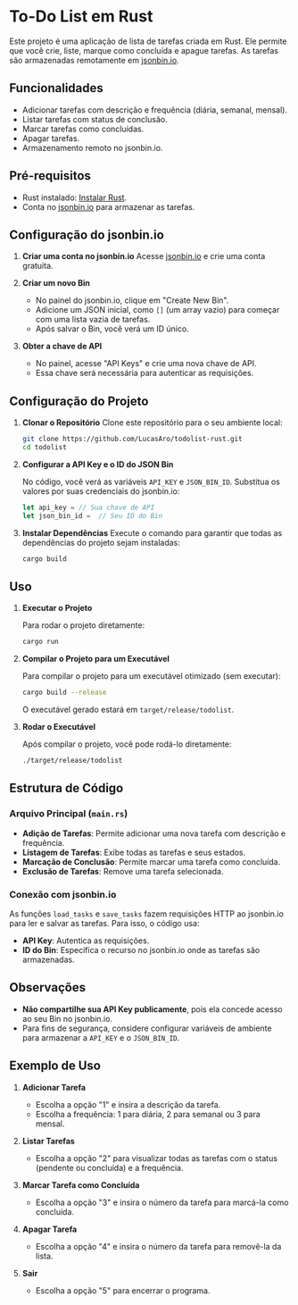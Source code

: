 # To-Do List em Rust

Este projeto é uma aplicação de lista de tarefas criada em Rust. Ele permite que você crie, liste, marque como concluída e apague tarefas. As tarefas são armazenadas remotamente em [jsonbin.io](https://jsonbin.io/).

## Funcionalidades

- Adicionar tarefas com descrição e frequência (diária, semanal, mensal).
- Listar tarefas com status de conclusão.
- Marcar tarefas como concluídas.
- Apagar tarefas.
- Armazenamento remoto no jsonbin.io.

## Pré-requisitos

- Rust instalado: [Instalar Rust](https://www.rust-lang.org/tools/install).
- Conta no [jsonbin.io](https://jsonbin.io/) para armazenar as tarefas.

## Configuração do jsonbin.io

1. **Criar uma conta no jsonbin.io**
   Acesse [jsonbin.io](https://jsonbin.io/) e crie uma conta gratuita.

2. **Criar um novo Bin**

   - No painel do jsonbin.io, clique em "Create New Bin".
   - Adicione um JSON inicial, como `[]` (um array vazio) para começar com uma lista vazia de tarefas.
   - Após salvar o Bin, você verá um ID único.

3. **Obter a chave de API**
   - No painel, acesse "API Keys" e crie uma nova chave de API.
   - Essa chave será necessária para autenticar as requisições.

## Configuração do Projeto

1. **Clonar o Repositório**
   Clone este repositório para o seu ambiente local:

   ```bash
   git clone https://github.com/LucasAro/todolist-rust.git
   cd todolist
   ```

2. **Configurar a API Key e o ID do JSON Bin**

   No código, você verá as variáveis `API_KEY` e `JSON_BIN_ID`. Substitua os valores por suas credenciais do jsonbin.io:

   ```rust
   let api_key = // Sua chave de API
   let json_bin_id =  // Seu ID do Bin
   ```

3. **Instalar Dependências**
   Execute o comando para garantir que todas as dependências do projeto sejam instaladas:

   ```bash
   cargo build
   ```

## Uso

1. **Executar o Projeto**

   Para rodar o projeto diretamente:

   ```bash
   cargo run
   ```

2. **Compilar o Projeto para um Executável**

   Para compilar o projeto para um executável otimizado (sem executar):

   ```bash
   cargo build --release
   ```

   O executável gerado estará em `target/release/todolist`.

3. **Rodar o Executável**

   Após compilar o projeto, você pode rodá-lo diretamente:

   ```bash
   ./target/release/todolist
   ```

## Estrutura de Código

### Arquivo Principal (`main.rs`)

- **Adição de Tarefas**: Permite adicionar uma nova tarefa com descrição e frequência.
- **Listagem de Tarefas**: Exibe todas as tarefas e seus estados.
- **Marcação de Conclusão**: Permite marcar uma tarefa como concluída.
- **Exclusão de Tarefas**: Remove uma tarefa selecionada.

### Conexão com jsonbin.io

As funções `load_tasks` e `save_tasks` fazem requisições HTTP ao jsonbin.io para ler e salvar as tarefas. Para isso, o código usa:

- **API Key**: Autentica as requisições.
- **ID do Bin**: Especifica o recurso no jsonbin.io onde as tarefas são armazenadas.

## Observações

- **Não compartilhe sua API Key publicamente**, pois ela concede acesso ao seu Bin no jsonbin.io.
- Para fins de segurança, considere configurar variáveis de ambiente para armazenar a `API_KEY` e o `JSON_BIN_ID`.

## Exemplo de Uso

1. **Adicionar Tarefa**

   - Escolha a opção "1" e insira a descrição da tarefa.
   - Escolha a frequência: 1 para diária, 2 para semanal ou 3 para mensal.

2. **Listar Tarefas**

   - Escolha a opção "2" para visualizar todas as tarefas com o status (pendente ou concluída) e a frequência.

3. **Marcar Tarefa como Concluída**

   - Escolha a opção "3" e insira o número da tarefa para marcá-la como concluída.

4. **Apagar Tarefa**

   - Escolha a opção "4" e insira o número da tarefa para removê-la da lista.

5. **Sair**
   - Escolha a opção "5" para encerrar o programa.

